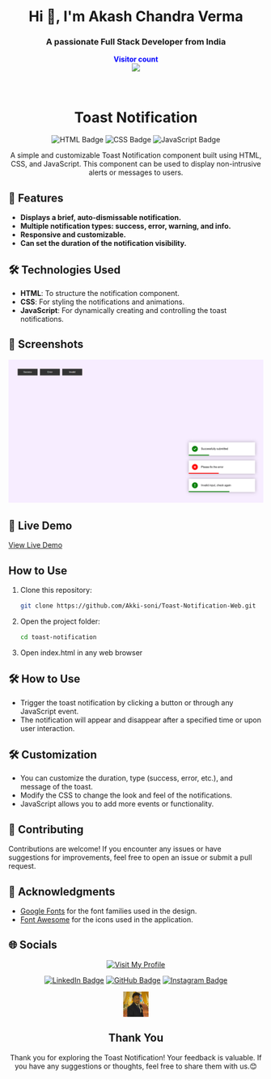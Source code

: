 <h1 align="center">Hi 👋, I'm Akash Chandra Verma</h1>
<h3 align="center">A passionate Full Stack Developer from India</h3>
<p align="center">
  <b style="color: blue;  ">Visitor count</b>
  <br>
  <a style="" href="https://github.com/Akki-soni">
  <img src="https://komarev.com/ghpvc/?username=akki-soni&label=Profile%20views&color=0e75b6&style=flat" />
  </a>
</p>
<p align="center"> <a href="https://twitter.com/" target="blank"><img src="https://img.shields.io/twitter/follow/?logo=twitter&style=for-the-badge" alt="" /></a> </p>

<h1 align="center">Toast Notification</h1>

<p align="center">
  <img src="https://img.shields.io/badge/HTML-E34F26?style=for-the-badge&logo=html5&logoColor=white" alt="HTML Badge">
  <img src="https://img.shields.io/badge/CSS-1572B6?style=for-the-badge&logo=css3&logoColor=white" alt="CSS Badge">
  <img src="https://img.shields.io/badge/JavaScript-F7DF1E?style=for-the-badge&logo=javascript&logoColor=black" alt="JavaScript Badge">
</p>

<p align="center">
  A simple and customizable Toast Notification component built using HTML, CSS, and JavaScript. This component can be used to display non-intrusive alerts or messages to users.
</p>

## 🚀 Features

- **Displays a brief, auto-dismissable notification.**
- **Multiple notification types: success, error, warning, and info.**
- **Responsive and customizable.**
- **Can set the duration of the notification visibility.**

## 🛠️ Technologies Used

- **HTML**: To structure the notification component.
- **CSS**: For styling the notifications and animations.
- **JavaScript**: For dynamically creating and controlling the toast notifications.

## 🌟 Screenshots

![Password Generator Screenshot](/TNW_Screenshot.png)

## 🔗 Live Demo

[View Live Demo](https://toast-notification-web.vercel.app/)

## How to Use

1. Clone this repository:
   ```bash
   git clone https://github.com/Akki-soni/Toast-Notification-Web.git
   ```
2. Open the project folder:
   ```bash
   cd toast-notification
   ```
3. Open index.html in any web browser

## 🛠️ How to Use

- Trigger the toast notification by clicking a button or through any JavaScript event.
- The notification will appear and disappear after a specified time or upon user interaction.

## 🛠️ Customization

- You can customize the duration, type (success, error, etc.), and message of the toast.
- Modify the CSS to change the look and feel of the notifications.
- JavaScript allows you to add more events or functionality.

## 🤝 Contributing

Contributions are welcome! If you encounter any issues or have suggestions for improvements, feel free to open an issue or submit a pull request.

## 🙏 Acknowledgments

- [Google Fonts](https://fonts.google.com/) for the font families used in the design.
- [Font Awesome](https://fontawesome.com/) for the icons used in the application.

## 🌐 Socials

<div align="center">

[![Visit My Profile](https://img.shields.io/badge/Visit%20My%20Profile-%23121011.svg?style=for-the-badge&logo=github&logoColor=white)](https://github.com/Akki-soni)

[![LinkedIn Badge](https://img.shields.io/badge/LinkedIn-%230077B5.svg?logo=linkedin&logoColor=white)](https://www.linkedin.com/in/akashchandraverma/)
[![GitHub Badge](https://img.shields.io/badge/GitHub-%23121011.svg?style=for-the-badge&logo=github&logoColor=white)](https://github.com/Akki-soni)
[![Instagram Badge](https://img.shields.io/badge/Instagram-%23E4405F.svg?style=for-the-badge&logo=instagram&logoColor=white)](https://www.instagram.com/akki_214g/)

<a href="">
  <img src="logoo.jpeg" alt="Icon" style="vertical-align:middle; width:50px; height:auto;">
</a>

## Thank You

Thank you for exploring the Toast Notification! Your feedback is valuable. If you have any suggestions or thoughts, feel free to share them with us.😊

</div>
